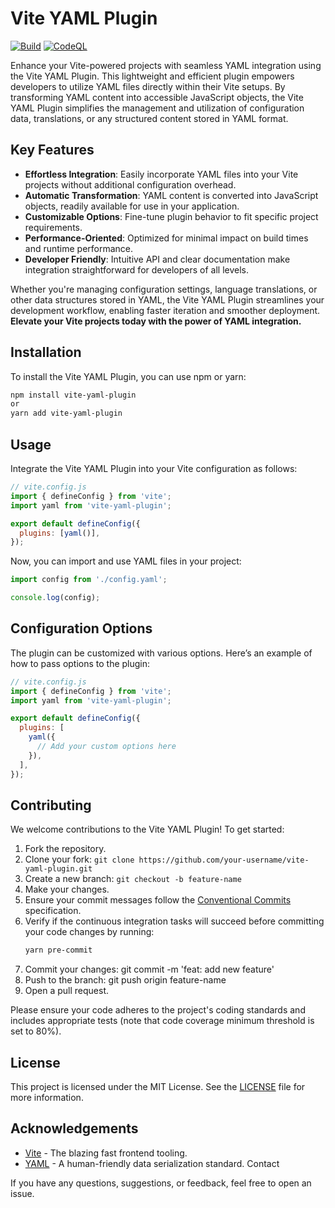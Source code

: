 # Vite YAML Plugin
[![Build](https://github.com/viteyaml/viteyaml-plugin/actions/workflows/build.yml/badge.svg)](https://github.com/viteyaml/viteyaml-plugin/actions/workflows/build.yml) [![CodeQL](https://github.com/viteyaml/viteyaml-plugin/actions/workflows/codeql.yml/badge.svg)](https://github.com/viteyaml/viteyaml-plugin/actions/workflows/codeql.yml)


Enhance your Vite-powered projects with seamless YAML integration using the Vite YAML Plugin. This lightweight and efficient plugin empowers developers to utilize YAML files directly within their Vite setups. By transforming YAML content into accessible JavaScript objects, the Vite YAML Plugin simplifies the management and utilization of configuration data, translations, or any structured content stored in YAML format.

## Key Features

- **Effortless Integration**: Easily incorporate YAML files into your Vite projects without additional configuration overhead.
- **Automatic Transformation**: YAML content is converted into JavaScript objects, readily available for use in your application.
- **Customizable Options**: Fine-tune plugin behavior to fit specific project requirements.
- **Performance-Oriented**: Optimized for minimal impact on build times and runtime performance.
- **Developer Friendly**: Intuitive API and clear documentation make integration straightforward for developers of all levels.

Whether you're managing configuration settings, language translations, or other data structures stored in YAML, the Vite YAML Plugin streamlines your development workflow, enabling faster iteration and smoother deployment. **Elevate your Vite projects today with the power of YAML integration.**

## Installation
To install the Vite YAML Plugin, you can use npm or yarn:

```bash
npm install vite-yaml-plugin
or
yarn add vite-yaml-plugin
```

## Usage
Integrate the Vite YAML Plugin into your Vite configuration as follows:

```javascript
// vite.config.js
import { defineConfig } from 'vite';
import yaml from 'vite-yaml-plugin';

export default defineConfig({
  plugins: [yaml()],
});
```

Now, you can import and use YAML files in your project:

```javascript
import config from './config.yaml';

console.log(config);
```
## Configuration Options
The plugin can be customized with various options. Here’s an example of how to pass options to the plugin:
```javascript
// vite.config.js
import { defineConfig } from 'vite';
import yaml from 'vite-yaml-plugin';

export default defineConfig({
  plugins: [
    yaml({
      // Add your custom options here
    }),
  ],
});
```

## Contributing

We welcome contributions to the Vite YAML Plugin! To get started:

1. Fork the repository.
2. Clone your fork: `git clone https://github.com/your-username/vite-yaml-plugin.git`
3. Create a new branch: `git checkout -b feature-name`
4. Make your changes.
5. Ensure your commit messages follow the [Conventional Commits](https://www.conventionalcommits.org/) specification.
6. Verify if the continuous integration tasks will succeed before committing your code changes by running:
   ```bash
   yarn pre-commit
   ```
7. Commit your changes: git commit -m 'feat: add new feature'
8. Push to the branch: git push origin feature-name
9. Open a pull request.

Please ensure your code adheres to the project's coding standards and includes appropriate tests (note that code coverage minimum threshold is set to 80%).

## License
This project is licensed under the MIT License. See the [LICENSE](/LICENSE) file for more information.

## Acknowledgements
* [Vite](https://vitejs.dev/) - The blazing fast frontend tooling.
* [YAML](https://yaml.org/) - A human-friendly data serialization standard.
Contact

If you have any questions, suggestions, or feedback, feel free to open an issue.





